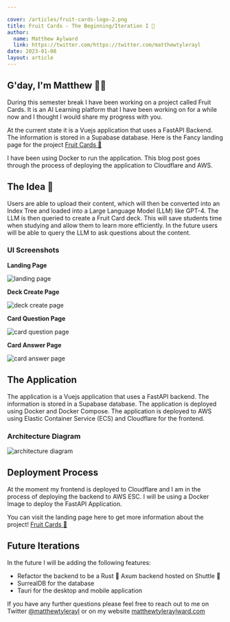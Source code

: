 ```yaml
---

cover: /articles/fruit-cards-logo-2.png
title: Fruit Cards - The Beginning/Iteration I 🍉
author:
  name: Matthew Aylward
  link: https://twitter.com/https://twitter.com/matthewtylerayl
date: 2023-01-08
layout: article
---
```


## G'day, I'm Matthew 🏌️‍♂️

During this semester break I have been working on a project called Fruit Cards. It is an AI Learning platform that I have been working on for a while now and I thought I would share my progress with you.

At the current state it is a Vuejs application that uses a FastAPI Backend. The information is stored in a Supabase database. Here is the Fancy landing page for the project [Fruit Cards 🍉](https://fruit.cards)

 I have been using Docker to run the application. This blog post goes through the process of deploying the application to Cloudflare and AWS.

## The Idea 🍉

Users are able to upload their content, which will then be converted into an Index Tree and loaded into a Large Language Model (LLM) like GPT-4. The LLM is then queried to create a Fruit Card deck. This will save students time when studying and allow them to learn more efficiently. In the future users will be able to query the LLM to ask questions about the content. 

### UI Screenshots

**Landing Page**

![landing page](/articles/Iteration-I-Decks.png)

**Deck Create Page**

![deck create page](/articles/Iteration-I-Deck-Create.png)

**Card Question Page**

![card question page](/articles/Iteration-I-Card-Question.png)

**Card Answer Page**

![card answer page](/articles/Iteration-I-Card-Answer.png)

## The Application

The application is a Vuejs application that uses a FastAPI backend. The information is stored in a Supabase database. The application is deployed using Docker and Docker Compose. The application is deployed to AWS using Elastic Container Service (ECS) and Cloudflare for the frontend.

### Architecture Diagram

<!--  insert image in markdown -->
![architecture diagram](/articles/fruit-cards-iteration-I.png)

## Deployment Process

At the moment my frontend is deployed to Cloudflare and I am in the process of deploying the backend to AWS ESC. I will be using a Docker Image to deploy the FastAPI Application. 


You can visit the landing page here to get more information about the project! 
[Fruit Cards 🍉](https://fruit.cards) 


## Future Iterations

In the future I will be adding the following features:

- Refactor the backend to be a Rust 🦀 Axum backend hosted on Shuttle 🚀
- SurrealDB for the database
- Tauri for the desktop and mobile application


If you have any further questions please feel free to reach out to me on Twitter [@matthewtylerayl](https://twitter.com/matthewtylerayl) or on my website [matthewtyleraylward.com](https://matthewtyleraylward.com)
 
